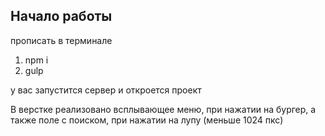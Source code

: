 ## Начало работы

прописать в терминале
1. npm i
2. gulp

у вас запустится сервер и откроется проект

В верстке реализовано всплывающее меню, при нажатии на бургер, а также поле с поиском, при нажатии на лупу (меньше 1024 пкс)
